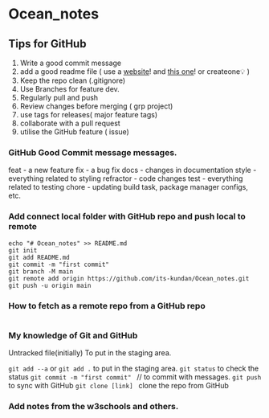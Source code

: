 # Ocean_notes

## Tips for GitHub

1. Write a good commit message
2. add a good readme file ( use a [website](https://t.co/1kXQlroOWV)!  and [this one](https://t.co/FRzEdRCmqL)! or createone💡 )
3. Keep the repo clean (.gitignore)
4. Use Branches for feature dev.
5. Regularly pull and push
6. Review changes before merging ( grp project)
7. use tags for releases( major feature tags)
8. collaborate with a pull request
9. utilise the GitHub feature ( issue)


### GitHub Good Commit message messages.

feat - a new feature
fix - a bug fix
docs - changes in documentation
style - everything related to styling
refractor - code changes
test - everything related to testing
chore - updating build task, package manager configs, etc.



### Add connect local folder with GitHub repo and push local to remote

```
echo "# Ocean_notes" >> README.md
git init
git add README.md
git commit -m "first commit"
git branch -M main
git remote add origin https://github.com/its-kundan/Ocean_notes.git
git push -u origin main
```
### How to fetch as a remote repo from a GitHub repo

```
```

### My knowledge of Git and GitHub

Untracked file(initially)
To put in the staging area.

`git add --a`  or `git add .` to put in the staging area.
`git status` to check the status
`git commit -m "first commit" ` // to commit with messages.
`git push` to sync with GitHub
`git clone [link] ` clone the repo from GitHub


### Add notes from the w3schools and others.
